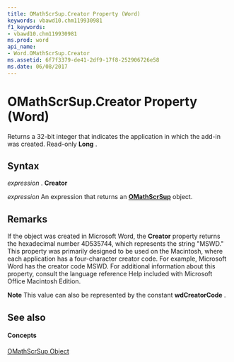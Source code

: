 ```yaml
---
title: OMathScrSup.Creator Property (Word)
keywords: vbawd10.chm119930981
f1_keywords:
- vbawd10.chm119930981
ms.prod: word
api_name:
- Word.OMathScrSup.Creator
ms.assetid: 6f7f3379-de41-2df9-17f8-252906726e58
ms.date: 06/08/2017
---
```



# OMathScrSup.Creator Property (Word)

Returns a 32-bit integer that indicates the application in which the add-in was created. Read-only **Long** .


## Syntax

 _expression_ . **Creator**

 _expression_ An expression that returns an **[OMathScrSup](omathscrsup-object-word.md)** object.


## Remarks

If the object was created in Microsoft Word, the **Creator** property returns the hexadecimal number 4D535744, which represents the string "MSWD." This property was primarily designed to be used on the Macintosh, where each application has a four-character creator code. For example, Microsoft Word has the creator code MSWD. For additional information about this property, consult the language reference Help included with Microsoft Office Macintosh Edition.


 **Note**  This value can also be represented by the constant **wdCreatorCode** .


## See also


#### Concepts


[OMathScrSup Object](omathscrsup-object-word.md)

